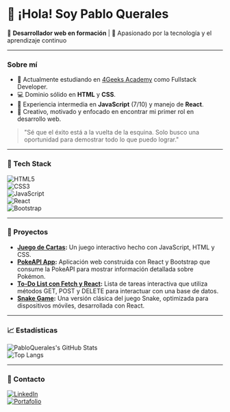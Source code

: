 # 👋 ¡Hola! Soy Pablo Querales

🎯 **Desarrollador web en formación** | 🚀 Apasionado por la tecnología y el aprendizaje continuo

---

### Sobre mí  
- 🌱 Actualmente estudiando en [4Geeks Academy](https://4geeksacademy.com/) como Fullstack Developer.  
- 💻 Dominio sólido en **HTML** y **CSS**.  
- 🌟 Experiencia intermedia en **JavaScript** (7/10) y manejo de **React**.  
- 🎨 Creativo, motivado y enfocado en encontrar mi primer rol en desarrollo web.  

> "Sé que el éxito está a la vuelta de la esquina. Solo busco una oportunidad para demostrar todo lo que puedo lograr."

---

### 🚀 Tech Stack  
![HTML5](https://img.shields.io/badge/-HTML5-E34F26?logo=html5&logoColor=white&style=flat-square)  
![CSS3](https://img.shields.io/badge/-CSS3-1572B6?logo=css3&logoColor=white&style=flat-square)  
![JavaScript](https://img.shields.io/badge/-JavaScript-F7DF1E?logo=javascript&logoColor=black&style=flat-square)  
![React](https://img.shields.io/badge/-React-61DAFB?logo=react&logoColor=black&style=flat-square)  
![Bootstrap](https://img.shields.io/badge/-Bootstrap-7952B3?logo=bootstrap&logoColor=white&style=flat-square)  

---

### 📂 Proyectos  
- **[Juego de Cartas](https://github.com/PabloQuerales/JuegoDeCartas):** Un juego interactivo hecho con JavaScript, HTML y CSS.  
- **[PokeAPI App](https://github.com/PabloQuerales/PokeAPI):** Aplicación web construida con React y Bootstrap que consume la PokeAPI para mostrar información detallada sobre Pokémon.  
- **[To-Do List con Fetch y React](https://github.com/PabloQuerales/To-Do-List-con-Fecth-y-React):** Lista de tareas interactiva que utiliza métodos GET, POST y DELETE para interactuar con una base de datos.  
- **[Snake Game](https://github.com/PabloQuerales/Snake-Game):** Una versión clásica del juego Snake, optimizada para dispositivos móviles, desarrollada con React.  

---

### 📈 Estadísticas  
![PabloQuerales's GitHub Stats](https://github-readme-stats.vercel.app/api?username=PabloQuerales&show_icons=true&theme=radical)  
![Top Langs](https://github-readme-stats.vercel.app/api/top-langs/?username=PabloQuerales&layout=compact&theme=radical)

---

### 🤝 Contacto  
[![LinkedIn](https://img.shields.io/badge/-LinkedIn-0A66C2?logo=linkedin&logoColor=white&style=flat-square)](https://www.linkedin.com/in/pablo-querales-padilla-ab4950139/)  
[![Portafolio](https://img.shields.io/badge/-Portafolio-FF5722?logo=web&logoColor=white&style=flat-square)](https://pabloquerales.github.io/Portafolio/)  
